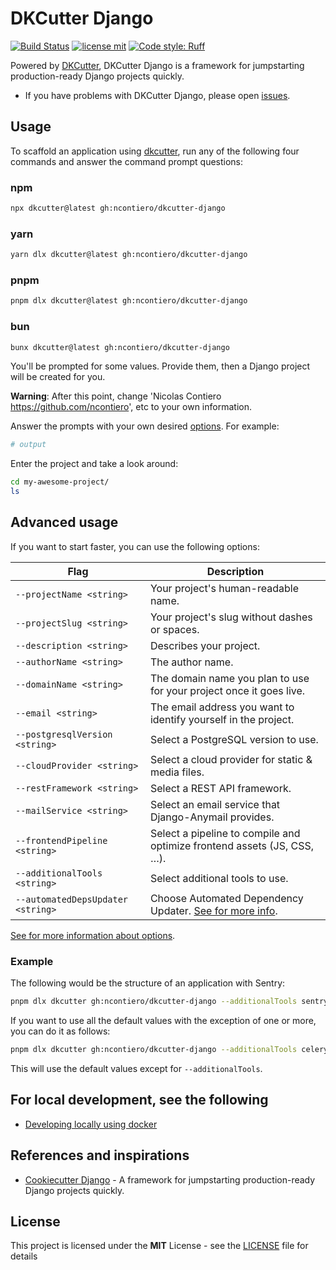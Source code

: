 # DKCutter Django

[![Build Status](https://img.shields.io/github/actions/workflow/status/ncontiero/dkcutter-django/ci.yml?branch=main)](https://github.com/ncontiero/dkcutter-django/actions/workflows/ci.yml?query=branch%3Amain)
[![license mit](https://img.shields.io/badge/licence-MIT-56BEB8)](LICENSE)
[![Code style: Ruff](https://img.shields.io/endpoint?url=https://raw.githubusercontent.com/astral-sh/ruff/main/assets/badge/format.json)](https://github.com/astral-sh/ruff)

Powered by [DKCutter](https://github.com/ncontiero/dkcutter), DKCutter Django is a framework for jumpstarting production-ready Django projects quickly.

- If you have problems with DKCutter Django, please open [issues](https://github.com/ncontiero/dkcutter-django/issues/new).

## Usage

To scaffold an application using [dkcutter](https://github.com/ncontiero/dkcutter), run any of the following four commands and answer the command prompt questions:

### npm

```bash
npx dkcutter@latest gh:ncontiero/dkcutter-django
```

### yarn

```bash
yarn dlx dkcutter@latest gh:ncontiero/dkcutter-django
```

### pnpm

```bash
pnpm dlx dkcutter@latest gh:ncontiero/dkcutter-django
```

### bun

```bash
bunx dkcutter@latest gh:ncontiero/dkcutter-django
```

You'll be prompted for some values. Provide them, then a Django project will be created for you.

**Warning**: After this point, change 'Nicolas Contiero <https://github.com/ncontiero>', etc to your own information.

Answer the prompts with your own desired [options][options-url]. For example:

```bash
# output
```

Enter the project and take a look around:

```bash
cd my-awesome-project/
ls
```

## Advanced usage

If you want to start faster, you can use the following options:

| Flag                              | Description                                                                               |
| --------------------------------- | ----------------------------------------------------------------------------------------- |
| `--projectName <string>`          | Your project's human-readable name.                                                       |
| `--projectSlug <string>`          | Your project's slug without dashes or spaces.                                             |
| `--description <string>`          | Describes your project.                                                                   |
| `--authorName <string>`           | The author name.                                                                          |
| `--domainName <string>`           | The domain name you plan to use for your project once it goes live.                       |
| `--email <string>`                | The email address you want to identify yourself in the project.                           |
| `--postgresqlVersion <string>`    | Select a PostgreSQL version to use.                                                       |
| `--cloudProvider <string>`        | Select a cloud provider for static & media files.                                         |
| `--restFramework <string>`        | Select a REST API framework.                                                              |
| `--mailService <string>`          | Select an email service that Django-Anymail provides.                                     |
| `--frontendPipeline <string>`     | Select a pipeline to compile and optimize frontend assets (JS, CSS, …).                   |
| `--additionalTools <string>`      | Select additional tools to use.                                                           |
| `--automatedDepsUpdater <string>` | Choose Automated Dependency Updater. [See for more info][options-url].                    |

[See for more information about options][options-url].

### Example

The following would be the structure of an application with Sentry:

```bash
pnpm dlx dkcutter gh:ncontiero/dkcutter-django --additionalTools sentry
```

If you want to use all the default values with the exception of one or more, you can do it as follows:

```bash
pnpm dlx dkcutter gh:ncontiero/dkcutter-django --additionalTools celery,sentry -y
```

This will use the default values except for `--additionalTools`.

## For local development, see the following

- [Developing locally using docker](./docs/developing-locally-docker.md)

[options-url]: ./docs/project-generation-options.md

## References and inspirations

- [Cookiecutter Django](https://github.com/cookiecutter/cookiecutter-django) - A framework for jumpstarting production-ready Django projects quickly.

## License

This project is licensed under the **MIT** License - see the [LICENSE](./LICENSE) file for details
